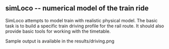 ## simLoco -- numerical model of the train ride

SimLoco attempts to model train with realistic physical model. The basic task is to build a specific train driving profile for the rail route. It should also provide basic tools for working with the timetable.

Sample output is available in the results/driving.png

